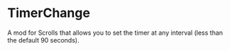 TimerChange
=============

A mod for Scrolls that allows you to set the timer at any interval (less than the default 90 seconds).
